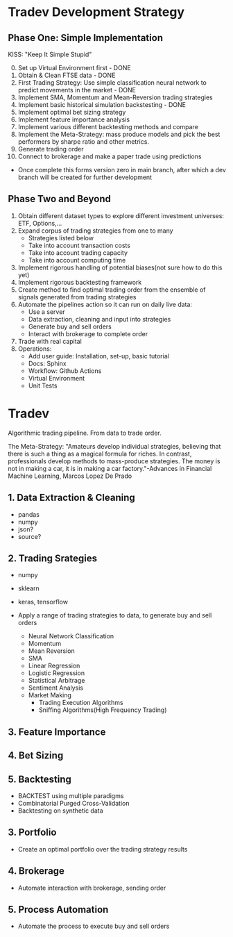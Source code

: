 # Tradev Development Strategy


## Phase One: Simple Implementation

KISS: "Keep It Simple Stupid"

0. Set up Virtual Environment first - DONE
1. Obtain & Clean FTSE data - DONE
2. First Trading Strategy: Use simple classification neural network to predict movements in the market - DONE
3. Implement SMA, Momentum and Mean-Reversion trading strategies
4. Implement basic historical simulation backstesting - DONE
5. Implement optimal bet sizing strategy
6. Implement feature importance analysis
7. Implement various different backtesting methods and compare
8. Implement the Meta-Strategy: mass produce models and pick the best performers by sharpe ratio and other metrics.
9. Generate trading order
10. Connect to brokerage and make a paper trade using predictions

- Once complete this forms version zero in main branch, after which a dev branch will be created for further development

## Phase Two and Beyond


1. Obtain different dataset types to explore different investment universes: ETF, Options,...
2. Expand corpus of trading strategies from one to many
    - Strategies listed below
    - Take into account transaction costs
    - Take into account trading capacity
    - Take into account computing time
3. Implement rigorous handling of potential biases(not sure how to do this yet)
4. Implement rigorous backtesting framework
5. Create method to find optimal trading order from the ensemble of signals generated from trading strategies
6. Automate the pipelines action so it can run on daily live data: 
    - Use a server
    - Data extraction, cleaning and input into strategies
    - Generate buy and sell orders
    - Interact with brokerage to complete order
7. Trade with real capital
8. Operations:
    - Add user guide: Installation, set-up, basic tutorial
    - Docs: Sphinx
    - Workflow: Github Actions
    - Virtual Environment
    - Unit Tests

# Tradev

Algorithmic trading pipeline. From data to trade order.

The Meta-Strategy:
"Amateurs develop individual strategies, believing that there is such a thing as a magical formula for riches. In contrast, professionals develop methods to mass-produce strategies. The money is not in making a car, it is in making a car factory."-Advances in Financial Machine Learning, Marcos Lopez De Prado

## 1. Data Extraction & Cleaning

- pandas
- numpy
- json?
- source?

## 2. Trading Srategies

- numpy
- sklearn
- keras, tensorflow

- Apply a range of trading strategies to data, to generate buy and sell orders
    - Neural Network Classification
    - Momentum
    - Mean Reversion
    - SMA
    - Linear Regression
    - Logistic Regression
    - Statistical Arbitrage
    - Sentiment Analysis
    - Market Making
        - Trading Execution Algorithms
        - Sniffing Algorithms(High Frequency Trading)

## 3. Feature Importance

## 4. Bet Sizing

## 5. Backtesting

- BACKTEST using multiple paradigms
 - Combinatorial Purged Cross-Validation
 - Backtesting on synthetic data

## 3. Portfolio

- Create an optimal portfolio over the trading strategy results

## 4. Brokerage

- Automate interaction with brokerage, sending order

## 5. Process Automation

- Automate the process to execute buy and sell orders

